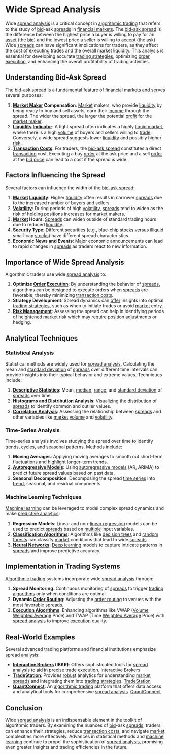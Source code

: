 # Wide Spread Analysis

Wide [spread analysis](../s/spread_analysis.md) is a critical concept in [algorithmic trading](../a/algorithmic_trading.md) that refers to the study of [bid](../b/bid.md)-ask [spreads](../s/spreads.md) in [financial markets](../f/financial_market.md). The [bid-ask spread](../b/bid-ask_spread.md) is the difference between the highest price a buyer is willing to pay for an [asset](../a/asset.md) (the [bid](../b/bid.md)) and the lowest price a seller is willing to accept (the ask). Wide [spreads](../s/spreads.md) can have significant implications for traders, as they affect the cost of executing trades and the overall [market](../m/market.md) [liquidity](../l/liquidity.md). This analysis is essential for developing accurate [trading strategies](../t/trading_strategies.md), optimizing [order](../o/order.md) [execution](../e/execution.md), and enhancing the overall profitability of trading activities.

## Understanding Bid-Ask Spread

The [bid-ask spread](../b/bid-ask_spread.md) is a fundamental feature of [financial markets](../f/financial_market.md) and serves several purposes:

1. **[Market Maker](../m/market_maker.md) Compensation**: [Market](../m/market.md) makers, who provide [liquidity](../l/liquidity.md) by being ready to buy and sell assets, earn their [income](../i/income.md) through the spread. The wider the spread, the larger the potential [profit](../p/profit.md) for the [market maker](../m/market_maker.md).
2. **[Liquidity](../l/liquidity.md) [Indicator](../i/indicator.md)**: A tight spread often indicates a highly [liquid market](../l/liquid_market.md), where there is a high [volume](../v/volume.md) of buyers and sellers willing to [trade](../t/trade.md). Conversely, a wide spread suggests lower [liquidity](../l/liquidity.md) and possibly higher [risk](../r/risk.md).
3. **[Transaction Costs](../t/transaction_costs.md)**: For traders, the [bid-ask spread](../b/bid-ask_spread.md) constitutes a direct [transaction](../t/transaction.md) cost. Executing a buy [order](../o/order.md) at the ask price and a sell [order](../o/order.md) at the [bid price](../b/bid_price.md) can lead to a cost if the spread is wide.

## Factors Influencing the Spread

Several factors can influence the width of the [bid-ask spread](../b/bid-ask_spread.md):

1. **[Market](../m/market.md) [Liquidity](../l/liquidity.md)**: Higher [liquidity](../l/liquidity.md) often results in narrower [spreads](../s/spreads.md) due to the increased number of buyers and sellers.
2. **[Volatility](../v/volatility.md)**: During periods of high [volatility](../v/volatility.md), [spreads](../s/spreads.md) tend to widen as the [risk](../r/risk.md) of holding positions increases for [market](../m/market.md) makers.
3. **[Market](../m/market.md) Hours**: [Spreads](../s/spreads.md) can widen outside of standard trading hours due to reduced [liquidity](../l/liquidity.md).
4. **[Security](../s/security.md) Type**: Different securities (e.g., blue-chip [stocks](../s/stock.md) versus illiquid small-cap [stocks](../s/stock.md)) have different spread characteristics.
5. **Economic News and Events**: Major economic announcements can lead to rapid changes in [spreads](../s/spreads.md) as traders react to new information.

## Importance of Wide Spread Analysis

Algorithmic traders use wide [spread analysis](../s/spread_analysis.md) to:

1. **Optimize [Order](../o/order.md) [Execution](../e/execution.md)**: By understanding the behavior of [spreads](../s/spreads.md), algorithms can be designed to execute orders when [spreads](../s/spreads.md) are favorable, thereby minimizing [transaction costs](../t/transaction_costs.md).
2. **Strategy Development**: Spread dynamics can [offer](../o/offer.md) insights into optimal [trading strategies](../t/trading_strategies.md), such as when to initiate trades or avoid [market](../m/market.md) entry.
3. **[Risk Management](../r/risk_management.md)**: Assessing the spread can help in identifying periods of heightened [market risk](../m/market_risk.md) which may require position adjustments or hedging.

## Analytical Techniques

### Statistical Analysis

Statistical methods are widely used for [spread analysis](../s/spread_analysis.md). Calculating the mean and [standard deviation](../s/standard_deviation.md) of [spreads](../s/spreads.md) over different time intervals can provide insights into their typical behavior and extreme values. Techniques include:

1. **[Descriptive Statistics](../d/descriptive_statistics.md)**: Mean, [median](../m/median.md), [range](../r/range.md), and [standard deviation](../s/standard_deviation.md) of [spreads](../s/spreads.md) over time.
2. **Histograms and [Distribution](../d/distribution.md) Analysis**: Visualizing the [distribution](../d/distribution.md) of [spreads](../s/spreads.md) to identify common and outlier values.
3. **[Correlation Analysis](../c/correlation_analysis.md)**: Assessing the relationship between [spreads](../s/spreads.md) and other variables like [market](../m/market.md) [volume](../v/volume.md) and [volatility](../v/volatility.md).

### Time-Series Analysis

Time-series analysis involves studying the spread over time to identify trends, cycles, and seasonal patterns. Methods include:

1. **Moving Averages**: Applying moving averages to smooth out short-term fluctuations and highlight longer-term trends.
2. **[Autoregressive Models](../a/autoregressive.md)**: Using [autoregressive models](../a/autoregressive.md) (AR, ARIMA) to predict future spread values based on past data.
3. **Seasonal Decomposition**: Decomposing the spread [time series](../t/time_series.md) into [trend](../t/trend.md), seasonal, and residual components.

### Machine Learning Techniques

[Machine learning](../m/machine_learning.md) can be leveraged to model complex spread dynamics and make [predictive analytics](../p/predictive_analytics.md):

1. **Regression Models**: Linear and non-[linear regression](../l/linear_regression.md) models can be used to predict [spreads](../s/spreads.md) based on [multiple](../m/multiple.md) input variables.
2. **[Classification Algorithms](../c/classification_algorithms.md)**: Algorithms like [decision trees](../d/decision_trees.md) and [random forests](../r/random_forests_in_trading.md) can classify [market](../m/market.md) conditions that lead to wide [spreads](../s/spreads.md).
3. **[Neural Networks](../n/neural_networks_in_trading.md)**: [Deep learning](../d/deep_learning.md) models to capture intricate patterns in [spreads](../s/spreads.md) and improve predictive accuracy.

## Implementation in Trading Systems

[Algorithmic trading](../a/algorithmic_trading.md) systems incorporate wide [spread analysis](../s/spread_analysis.md) through:

1. **Spread Monitoring**: Continuous monitoring of [spreads](../s/spreads.md) to trigger [trading algorithms](../t/trading_algorithms.md) only when conditions are optimal.
2. **Dynamic [Order Routing](../o/order_routing.md)**: Adjusting the [order routing](../o/order_routing.md) to venues with the most favorable [spreads](../s/spreads.md).
3. **[Execution Algorithms](../e/execution_algorithms.md)**: Enhancing algorithms like VWAP ([Volume](../v/volume.md) [Weighted Average](../w/weighted_average.md) Price) and TWAP (Time [Weighted Average](../w/weighted_average.md) Price) with [spread analysis](../s/spread_analysis.md) to improve [execution](../e/execution.md) quality.

## Real-World Examples

Several advanced trading platforms and financial institutions emphasize [spread analysis](../s/spread_analysis.md):

- **[Interactive Brokers](../i/interactive_brokers.md) (IBKR)**: Offers sophisticated tools for [spread analysis](../s/spread_analysis.md) to aid in precise [trade](../t/trade.md) [execution](../e/execution.md). [Interactive Brokers](https://www.interactivebrokers.com/)
- **[TradeStation](../t/tradestation.md)**: Provides [robust](../r/robust.md) analytics for understanding [market](../m/market.md) [spreads](../s/spreads.md) and integrating them into [trading strategies](../t/trading_strategies.md). [TradeStation](https://www.tradestation.com/)
- **[QuantConnect](../q/quantconnect.md)**: An [algorithmic trading](../a/algorithmic_trading.md) platform that offers data access and analytical tools for comprehensive [spread analysis](../s/spread_analysis.md). [QuantConnect](https://www.quantconnect.com/)

## Conclusion

Wide [spread analysis](../s/spread_analysis.md) is an indispensable element in the toolkit of algorithmic traders. By examining the nuances of [bid](../b/bid.md)-ask [spreads](../s/spreads.md), traders can enhance their strategies, reduce [transaction costs](../t/transaction_costs.md), and navigate [market](../m/market.md) complexities more effectively. Advances in statistical methods and [machine learning](../m/machine_learning.md) continue to propel the sophistication of [spread analysis](../s/spread_analysis.md), promising even greater insights and trading efficiencies in the future.
